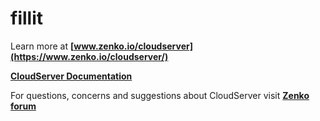 # fillit

Learn more at **[www.zenko.io/cloudserver](https://www.zenko.io/cloudserver/)**

**[CloudServer Documentation](http://s3-server.readthedocs.io/en/latest/)**

For questions, concerns and suggestions about CloudServer visit **[Zenko forum](https://forum.zenko.io/)**
